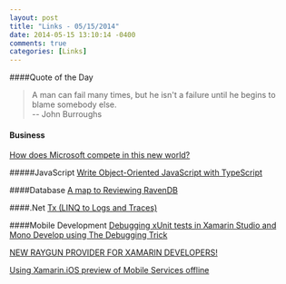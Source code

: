 ```yaml
---
layout: post
title: "Links - 05/15/2014"
date: 2014-05-15 13:10:14 -0400
comments: true
categories: [Links]
---
```


####Quote of the Day
<blockquote>A man can fail many times, but he isn't a failure until he begins to blame somebody else.<br>
-- John Burroughs
</blockquote>

#### Business
[How does Microsoft compete in this new world?](http://www.lhotka.net/weblog/HowDoesMicrosoftCompeteInThisNewWorld.aspx)

#####JavaScript
[Write Object-Oriented JavaScript with TypeScript](http://rachelappel.com/write-object-oriented-javascript-with-typescript)

####Database
[A map to Reviewing RavenDB](http://ayende.com/blog/166658/a-map-to-reviewing-ravendb)

####.Net
[Tx (LINQ to Logs and Traces)](https://github.com/MSOpenTech/Tx)

####Mobile Development
[Debugging xUnit tests in Xamarin Studio and Mono Develop using The Debugging Trick](http://codebetter.com/glennblock/2014/05/15/debugging-xunit-tests-in-xamarin-studio-and-mono-develop-using-the-debugging-trick)

[NEW RAYGUN PROVIDER FOR XAMARIN DEVELOPERS!](http://raygun.io/blog/2013/08/new-raygun-provider-for-xamarin-developers)

[Using Xamarin.iOS preview of Mobile Services offline](http://blogs.msdn.com/b/azuremobile/archive/2014/05/13/using-the-preview-of-mobile-services-offline-in-xamarin-ios.aspx)

